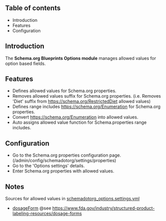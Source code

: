Table of contents
-----------------

* Introduction
* Features
* Configuration


Introduction
------------

The **Schema.org Blueprints Options module** manages allowed values 
for option based fields.


Features
--------

- Defines allowed values for Schema.org properties.
- Removes allowed values suffix for Schema.org properties. 
  (i.e. Removes 'Diet' suffix from https://schema.org/RestrictedDiet allowed values)
- Defines range includes https://schema.org/Enumeration for Schema.org properties.
- Convert https://schema.org/Enumeration into allowed values.
- Auto assigns allowed value function for Schema.properties range includes.


Configuration
-------------

- Go to the Schema.org properties configuration page.  
  (/admin/config/schemadotorg/settings/properties)
- Go to the 'Options settings' details.
- Enter Schema.org properties with allowed values.


Notes
-----

Sources for allowed values in [schemadotorg_options.settings.yml](config%2Finstall%2Fschemadotorg_options.settings.yml)

- [dosageForm](https://schema.org/dosageForm)
  @see https://www.fda.gov/industry/structured-product-labeling-resources/dosage-forms
